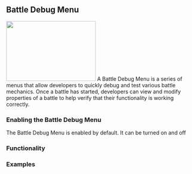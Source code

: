 ## Battle Debug Menu
<img src="" alt="" height=160px width=240px>
A Battle Debug Menu is a series of menus that allow developers to quickly debug and test various battle mechanics. Once a battle has started, developers can view and modify properties of a battle to help verify that their functionality is working correctly.

### Enabling the Battle Debug Menu
The Battle Debug Menu is enabled by default. It can be turned on and off

### Functionality

### Examples

